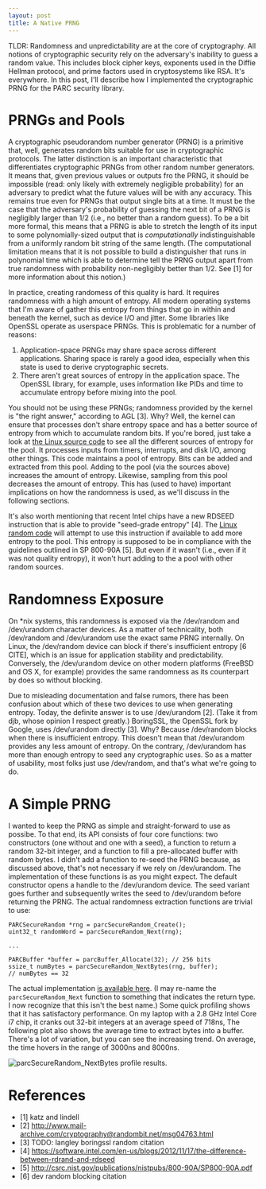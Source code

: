 ```yaml
---
layout: post
title: A Native PRNG
---
```


TLDR: Randomness and unpredictability are at the core of cryptography. All notions
of cryptographic security rely on the adversary's inability to guess a random
value. This includes block cipher keys, exponents used in the Diffie Hellman 
protocol, and prime factors used in cryptosystems like RSA. It's everywhere. 
In this post, I'll describe how I implemented the cryptographic PRNG for the 
PARC security library. 

# PRNGs and Pools

A cryptographic pseudorandom number generator (PRNG) is a primitive that, well,
generates random bits suitable for use in cryptographic protocols. The latter 
distinction is an important characteristic that differentiates cryptographic
PRNGs from other random number generators. It means that, given previous values
or outputs fro the PRNG, it should be impossible (read: only likely with extremely
negligible probability) for an adversary to predict what the future values will be
with any accuracy. This remains true even for PRNGs that output single bits at a
time. It must be the case that the adversary's probability of guessing the next
bit of a PRNG is negligibly larger than 1/2 (i.e., no better than a random guess).
To be a bit more formal, this means that a PRNG is able to stretch the length
of its input to some polynomially-sized output that is *computationally*
indistinguishable from a uniformly random bit string of the same length.
(The computational limitation means that it is not possible to build a distinguisher
that runs in polynomial time which is able to determine tell the PRNG output
apart from true randomness with probability non-negligibly better than 1/2. 
See [1] for more information about this notion.)

In practice, creating randomess of this quality is hard. It requires randomness with
a high amount of entropy. All modern operating systems that I'm aware of gather this
entropy from things that go in within and beneath the kernel, such as device I/O
and jitter. Some libraries like OpenSSL operate as userspace PRNGs. This is
problematic for a number of reasons:

1. Application-space PRNGs may share space across different applications. Sharing 
space is rarely a good idea, especially when this state is used to derive cryptographic
secrets.
2. There aren't great sources of entropy in the application space. The OpenSSL library,
for example, uses information like PIDs and time to accumulate entropy before mixing
into the pool. 

You should not be using these PRNGs; randomness provided by the kernel is "the right
answer," according to AGL [3]. Why? Well, the kernel can ensure that processes
don't share entropy space and has a better source of entropy from which to accumulate
random bits. If you're bored, just take a look at 
[the Linux source code](http://lxr.free-electrons.com/source/drivers/char/random.c)
to see all the different sources of entropy for the pool. It processes inputs
from timers, interrupts, and disk I/O, among other things. This code maintains a pool
of entropy. Bits can be added and extracted from this pool. Adding to the pool 
(via the sources above) increases the amount of entropy. Likewise, sampling from this 
pool decreases the amount of entropy. This has (used to have) important implications
on how the randomness is used, as we'll discuss in the following sections.

It's also worth mentioning that recent Intel chips have a new RDSEED instruction
that is able to provide "seed-grade entropy" [4]. The [Linux random code](http://git.kernel.org/cgit/linux/kernel/git/torvalds/linux.git/tree/drivers/char/random.c#n946)
will attempt to use this instruction if available to add more entropy to the pool. 
This entropy is supposed to be in compliance with the guidelines outlined in 
SP 800-90A [5]. But even if it wasn't (i.e., even if it was not quality entropy),
it won't hurt adding to the a pool with other random sources.

# Randomness Exposure 

On *nix systems, this randomness is exposed via the /dev/random
and /dev/urandom character devices. As a matter of technicality, both /dev/random
and /dev/urandom use the exact same PRNG internally. On Linux, the /dev/random
device can block if there's insufficient entropy [6 CITE], which is an issue for
application stability and predictability. Conversely, the /dev/urandom device on
other modern platforms (FreeBSD and OS X, for example) provides the same randomness
as its counterpart by does so without blocking. 

Due to misleading documentation and false rumors, there has been confusion about
which of these two devices to use when generating entropy. Today, the definite
answer is to use /dev/urandom [2]. (Take it from djb, whose opinion I respect
greatly.) BoringSSL, the OpenSSL fork by Google, uses /dev/urandom directly [3].
Why? Because /dev/random blocks when there is insufficient entropy. This doesn't
mean that /dev/urandom provides any less amount of entropy. On the contrary,
/dev/urandom has more than enough entropy to seed any cryptographic uses. So
as a matter of usability, most folks just use /dev/random, and that's what we're
going to do. 

# A Simple PRNG

I wanted to keep the PRNG as simple and straight-forward to use as possibe. To that
end, its API consists of four core functions: two constructors (one without and one
with a seed), a function to return a random 32-bit integer, and a function to fill
a pre-allocated buffer with random bytes. I didn't add a function to re-seed the 
PRNG because, as discussed above, that's not necessary if we rely on /dev/urandom. 
The implementation of these functions is as you might expect. The default constructor 
opens a handle to the /dev/urandom device. The seed variant goes further and 
subsequently writes the seed to /dev/urandom before returning the PRNG. The actual
randomness extraction functions are trivial to use:

~~~
PARCSecureRandom *rng = parcSecureRandom_Create();
uint32_t randomWord = parcSecureRandom_Next(rng);

...

PARCBuffer *buffer = parcBuffer_Allocate(32); // 256 bits
ssize_t numBytes = parcSecureRandom_NextBytes(rng, buffer);
// numBytes == 32
~~~

The actual implementation [is available here](https://github.com/PARC/Libparc/blob/master/parc/security/parc_SecureRandom.c). (I may re-name the `parcSecureRandom_Next` function
to something that indicates the return type. I now recognize that this isn't
the best name.) Some quick profiling shows that it has satisfactory performance. 
On my laptop with a 2.8 GHz Intel Core i7 chip, it cranks out 32-bit integers at 
an average speed of 718ns, The following plot also shows the average time to
extract bytes into a buffer. There's a lot of variation, but you can see the
increasing trend. On average, the time hovers in the range of 3000ns and 8000ns. 

![`parcSecureRandom_NextBytes` profile results.](/images/prng.jp)


<!-- 
https://blog.cloudflare.com/ensuring-randomness-with-linuxs-random-number-generator/
http://git.kernel.org/cgit/linux/kernel/git/torvalds/linux.git/tree/drivers/char/random.c#n946
http://www.mail-archive.com/cryptography@randombit.net/msg04763.html
http://www.2uo.de/myths-about-urandom/
http://sockpuppet.org/blog/2014/02/25/safely-generate-random-numbers/
-->

# References

- [1] katz and lindell
- [2] http://www.mail-archive.com/cryptography@randombit.net/msg04763.html
- [3] TODO: langley boringssl random citation
- [4] https://software.intel.com/en-us/blogs/2012/11/17/the-difference-between-rdrand-and-rdseed
- [5] http://csrc.nist.gov/publications/nistpubs/800-90A/SP800-90A.pdf
- [6] dev random blocking citation
